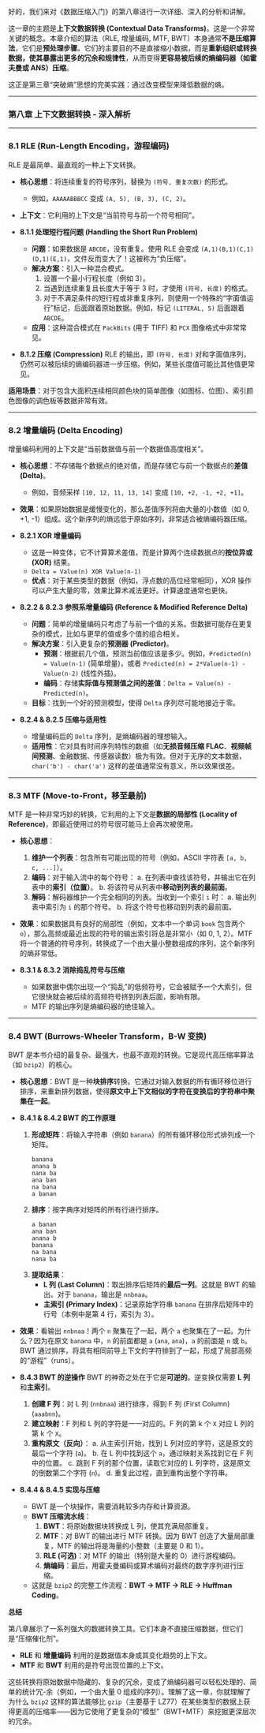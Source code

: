 好的，我们来对《数据压缩入门》的第八章进行一次详细、深入的分析和讲解。

这一章的主题是**上下文数据转换 (Contextual Data Transforms)**。这是一个非常关键的概念。本章介绍的算法（RLE, 增量编码, MTF, BWT）本身通常**不是压缩算法**，它们是**预处理步骤**。它们的主要目的不是直接缩小数据，而是**重新组织或转换数据，使其暴露出更多的冗余和规律性**，从而变得**更容易被后续的熵编码器（如霍夫曼或 ANS）压缩**。

这正是第三章“突破熵”思想的完美实践：通过改变模型来降低数据的熵。

---

### 第八章 上下文数据转换 - 深入解析

---

### 8.1 RLE (Run-Length Encoding，游程编码)

RLE 是最简单、最直观的一种上下文转换。

- **核心思想**：将连续重复的符号序列，替换为 `(符号, 重复次数)` 的形式。
  - 例如，`AAAAABBBCC` 变成 `(A, 5), (B, 3), (C, 2)`。
- **上下文**：它利用的上下文是“当前符号与前一个符号相同”。

- **8.1.1 处理短行程问题 (Handling the Short Run Problem)**

  - **问题**：如果数据是 `ABCDE`，没有重复。使用 RLE 会变成 `(A,1)(B,1)(C,1)(D,1)(E,1)`，文件反而变大了！这被称为“负压缩”。
  - **解决方案**：引入一种混合模式。
    1.  设置一个最小行程长度（例如 3）。
    2.  当遇到连续重复且长度大于等于 3 时，才使用 `(符号, 长度)` 的格式。
    3.  对于不满足条件的短行程或非重复序列，则使用一个特殊的“字面值运行”标记，后面跟着原始数据。例如，标记 `(LITERAL, 5)` 后面跟着 `ABCDE`。
  - **应用**：这种混合模式在 `PackBits` (用于 TIFF) 和 `PCX` 图像格式中非常常见。

- **8.1.2 压缩 (Compression)**
  RLE 的输出，即 `(符号, 长度)` 对和字面值序列，仍然可以被后续的熵编码器进一步压缩。例如，某些长度值可能比其他值更常见。

**适用场景**：对于包含大面积连续相同颜色块的简单图像（如图标、位图）、索引颜色图像的调色板等数据非常有效。

---

### 8.2 增量编码 (Delta Encoding)

增量编码利用的上下文是“当前数据值与前一个数据值高度相关”。

- **核心思想**：不存储每个数据点的绝对值，而是存储它与前一个数据点的**差值 (Delta)**。
  - 例如，音频采样 `[10, 12, 11, 13, 14]` 变成 `[10, +2, -1, +2, +1]`。
- **效果**：如果原始数据是缓慢变化的，那么差值序列将由大量的小数值（如 0, +1, -1）组成。这个新序列的熵远低于原始序列，非常适合被熵编码器压缩。

- **8.2.1 XOR 增量编码**

  - 这是一种变体，它不计算算术差值，而是计算两个连续数据点的**按位异或 (XOR)** 结果。
  - `Delta = Value(n) XOR Value(n-1)`
  - **优点**：对于某些类型的数据（例如，浮点数的高位经常相同），XOR 操作可以产生大量的零，效果比算术减法更好。计算速度通常也更快。

- **8.2.2 & 8.2.3 参照系增量编码 (Reference & Modified Reference Delta)**

  - **问题**：简单的增量编码只考虑了与前一个值的关系。但数据可能存在更复杂的模式，比如与更早的值或多个值的组合相关。
  - **解决方案**：引入更复杂的**预测器 (Predictor)**。
    - **预测**：根据前几个值，预测当前值应该是多少。例如，`Predicted(n) = Value(n-1)` (简单增量)，或者 `Predicted(n) = 2*Value(n-1) - Value(n-2)` (线性外插)。
    - **编码**：存储**实际值与预测值之间的差值**：`Delta = Value(n) - Predicted(n)`。
  - **目标**：找到一个好的预测模型，使得 `Delta` 序列尽可能地接近于零。

- **8.2.4 & 8.2.5 压缩与适用性**
  - 增量编码后的 `Delta` 序列，是熵编码器的理想输入。
  - **适用性**：它对具有时间序列特性的数据（如**无损音频压缩 FLAC**、**视频帧间预测**、金融数据、传感器读数）极为有效。但对于无序的文本数据，`char('b') - char('a')` 这样的差值通常没有意义，所以效果很差。

---

### 8.3 MTF (Move-to-Front，移至最前)

MTF 是一种非常巧妙的转换，它利用的上下文是**数据的局部性 (Locality of Reference)**，即最近使用过的符号很可能马上会再次被使用。

- **核心思想**：

  1.  **维护一个列表**：包含所有可能出现的符号（例如，ASCII 字符表 `[a, b, c, ...]`）。
  2.  **编码**：对于输入流中的每个符号：
      a. 在列表中查找该符号，并输出它在列表中的**索引（位置）**。
      b. 将该符号从列表中**移动到列表的最前面**。
  3.  **解码**：解码器维护一个完全相同的列表。当收到一个索引 `i` 时：
      a. 输出列表中索引为 `i` 的那个符号。
      b. 将这个符号也移动到列表的最前面。

- **效果**：如果数据具有良好的局部性（例如，文本中一个单词 `book` 包含两个 `o`），那么高频或最近出现的符号的输出索引将总是非常小（如 0, 1, 2）。MTF 将一个普通的符号序列，转换成了一个由大量小整数组成的序列，这个新序列的熵非常低。

- **8.3.1 & 8.3.2 消除捣乱符号与压缩**
  - 如果数据中偶尔出现一个“捣乱”的低频符号，它会被赋予一个大索引，但它很快就会被后续的高频符号挤到列表后面，影响有限。
  - MTF 的输出序列是熵编码器的绝佳输入。

---

### 8.4 BWT (Burrows-Wheeler Transform，B-W 变换)

BWT 是本书介绍的最复杂、最强大，也最不直观的转换。它是现代高压缩率算法（如 `bzip2`）的核心。

- **核心思想**：BWT 是一种**块排序**转换。它通过对输入数据的所有循环移位进行排序，来重新排列数据，使得**原文中上下文相似的字符在变换后的字符串中聚集在一起**。

- **8.4.1 & 8.4.2 BWT 的工作原理**

  1.  **形成矩阵**：将输入字符串（例如 `banana`）的所有循环移位形式排列成一个矩阵。
      ```
      banana
      anana b
      nana ba
      ana ban
      na bana
      a banan
      ```
  2.  **排序**：按字典序对矩阵的所有行进行排序。
      ```
      a banan
      ana ban
      anana b
      banana
      na bana
      nana ba
      ```
  3.  **提取结果**：
      - **L 列 (Last Column)**：取出排序后矩阵的**最后一列**。这就是 BWT 的输出。对于 `banana`，输出是 `nnbnaa`。
      - **主索引 (Primary Index)**：记录原始字符串 `banana` 在排序后矩阵中的行号（本例中是第 4 行，索引为 3）。

- **效果**：看输出 `nnbnaa`！两个 `n` 聚集在了一起，两个 `a` 也聚集在了一起。为什么？因为在原文 `banana` 中，`n` 的前面都是 `a` (`ana`, `ana`)，`a` 的前面是 `n` 或 `b`。BWT 通过排序，将具有相同前导上下文的字符排到了一起，形成了局部高频的“游程”（runs）。

- **8.4.3 BWT 的逆操作**
  BWT 的神奇之处在于它是**可逆的**。逆变换仅需要 **L 列**和**主索引**。

  1.  **创建 F 列**：对 L 列 (`nnbnaa`) 进行排序，得到 F 列 (First Column) (`aaabnn`)。
  2.  **建立映射**：F 列和 L 列的字符是一一对应的。F 列的第 k 个 `X` 对应 L 列的第 k 个 `X`。
  3.  **重构原文（反向）**：
      a. 从主索引开始，找到 L 列对应的字符，这是原文的最后一个字符 (`a`)。
      b. 在 L 列中找到这个 `a`，通过映射关系找到它在 F 列中的位置。
      c. 跳到 F 列的那个位置，读取它对应的 L 列字符，这是原文的倒数第二个字符 (`n`)。
      d. 重复此过程，直到重构出整个字符串。

- **8.4.4 & 8.4.5 实现与压缩**
  - BWT 是一个块操作，需要消耗较多内存和计算资源。
  - **BWT 压缩流水线**：
    1.  **BWT**：将原始数据块转换成 L 列，使其充满局部重复。
    2.  **MTF**：对 BWT 的输出进行 MTF 转换。因为 BWT 创造了大量局部重复，MTF 的输出将是海量的小整数（主要是 0 和 1）。
    3.  **RLE (可选)**：对 MTF 的输出（特别是大量的 0）进行游程编码。
    4.  **熵编码**：最后，用霍夫曼编码或算术编码对最终的数字序列进行压缩。
  - 这就是 `bzip2` 的完整工作流程：**BWT -> MTF -> RLE -> Huffman Coding**。

**总结**

第八章展示了一系列强大的数据转换工具。它们本身不直接压缩数据，但它们是“压缩催化剂”。

- **RLE** 和 **增量编码** 利用的是数据值本身或其变化趋势的上下文。
- **MTF** 和 **BWT** 利用的是符号出现位置的上下文。

这些转换将原始数据中隐藏的、复杂的冗余，变成了熵编码器可以轻松处理的、简单的统计冗-余（例如，一个由大量 0 组成的序列）。理解了这一章，你就理解了为什么 `bzip2` 这样的算法能够比 `gzip`（主要基于 LZ77）在某些类型的数据上获得更高的压缩率——因为它使用了更复杂的“模型”（BWT+MTF）来挖掘更深层次的冗余。
